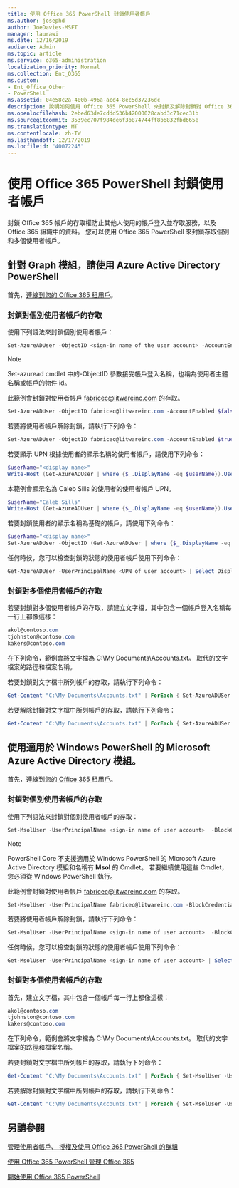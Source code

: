```yaml
---
title: 使用 Office 365 PowerShell 封鎖使用者帳戶
ms.author: josephd
author: JoeDavies-MSFT
manager: laurawi
ms.date: 12/16/2019
audience: Admin
ms.topic: article
ms.service: o365-administration
localization_priority: Normal
ms.collection: Ent_O365
ms.custom:
- Ent_Office_Other
- PowerShell
ms.assetid: 04e58c2a-400b-496a-acd4-8ec5d37236dc
description: 說明如何使用 Office 365 PowerShell 來封鎖及解除封鎖對 Office 365 帳戶的存取。
ms.openlocfilehash: 2ebed63de7cddd536b42000028cabd3c71cec31b
ms.sourcegitcommit: 3539ec707f984de6f3b874744ff8b6832fbd665e
ms.translationtype: MT
ms.contentlocale: zh-TW
ms.lasthandoff: 12/17/2019
ms.locfileid: "40072245"
---
```

# <a name="block-user-accounts-with-office-365-powershell"></a>使用 Office 365 PowerShell 封鎖使用者帳戶

封鎖 Office 365 帳戶的存取權防止其他人使用的帳戶登入並存取服務，以及 Office 365 組織中的資料。 您可以使用 Office 365 PowerShell 來封鎖存取個別和多個使用者帳戶。

## <a name="use-the-azure-active-directory-powershell-for-graph-module"></a>針對 Graph 模組，請使用 Azure Active Directory PowerShell

首先，[連線到您的 Office 365 租用戶](connect-to-office-365-powershell.md#connect-with-the-azure-active-directory-powershell-for-graph-module)。
 
### <a name="block-access-to-individual-user-accounts"></a>封鎖對個別使用者帳戶的存取

使用下列語法來封鎖個別使用者帳戶：
  
```powershell
Set-AzureADUser -ObjectID <sign-in name of the user account> -AccountEnabled $false
```

> [!NOTE]
> Set-azuread cmdlet 中的-ObjectID 參數接受帳戶登入名稱，也稱為使用者主體名稱或帳戶的物件 id。 
  
此範例會封鎖對使用者帳戶 fabricec@litwareinc.com 的存取。
  
```powershell
Set-AzureADUser -ObjectID fabricec@litwareinc.com -AccountEnabled $false
```

若要將使用者帳戶解除封鎖，請執行下列命令：
  
```powershell
Set-AzureADUser -ObjectID fabricec@litwareinc.com -AccountEnabled $true
```

若要顯示 UPN 根據使用者的顯示名稱的使用者帳戶，請使用下列命令：
  
```powershell
$userName="<display name>"
Write-Host (Get-AzureADUser | where {$_.DisplayName -eq $userName}).UserPrincipalName

```

本範例會顯示名為 Caleb Sills 的使用者的使用者帳戶 UPN。
  
```powershell
$userName="Caleb Sills"
Write-Host (Get-AzureADUser | where {$_.DisplayName -eq $userName}).UserPrincipalName
```

若要封鎖使用者的顯示名稱為基礎的帳戶，請使用下列命令：
  
```powershell
$userName="<display name>"
Set-AzureADUser -ObjectID (Get-AzureADUser | where {$_.DisplayName -eq $userName}).UserPrincipalName -AccountEnabled $false

```

任何時候，您可以檢查封鎖的狀態的使用者帳戶使用下列命令：
  
```powershell
Get-AzureADUser -UserPrincipalName <UPN of user account> | Select DisplayName,AccountEnabled
```

### <a name="block-access-to-multiple-user-accounts"></a>封鎖對多個使用者帳戶的存取

若要封鎖對多個使用者帳戶的存取，請建立文字檔，其中包含一個帳戶登入名稱每一行上都像這樣：
    
  ```powershell
akol@contoso.com
tjohnston@contoso.com
kakers@contoso.com
  ```

在下列命令，範例會將文字檔為 C:\My Documents\Accounts.txt。 取代的文字檔案的路徑和檔案名稱。
  
若要封鎖對文字檔中所列帳戶的存取，請執行下列命令：
    
```powershell
Get-Content "C:\My Documents\Accounts.txt" | ForEach { Set-AzureADUSer -ObjectID $_ -AccountEnabled $false }
```

若要解除封鎖對文字檔中所列帳戶的存取，請執行下列命令：
    
```powershell
Get-Content "C:\My Documents\Accounts.txt" | ForEach { Set-AzureADUSer -ObjectID $_ -AccountEnabled $true }
```

## <a name="use-the-microsoft-azure-active-directory-module-for-windows-powershell"></a>使用適用於 Windows PowerShell 的 Microsoft Azure Active Directory 模組。

首先，[連線到您的 Office 365 租用戶](connect-to-office-365-powershell.md#connect-with-the-microsoft-azure-active-directory-module-for-windows-powershell)。
    
### <a name="block-access-to-individual-user-accounts"></a>封鎖對個別使用者帳戶的存取

使用下列語法來封鎖對個別使用者帳戶的存取：
  
```powershell
Set-MsolUser -UserPrincipalName <sign-in name of user account>  -BlockCredential $true
```

>[!Note]
>PowerShell Core 不支援適用於 Windows PowerShell 的 Microsoft Azure Active Directory 模組和名稱有 **Msol** 的 Cmdlet。 若要繼續使用這些 Cmdlet，您必須從 Windows PowerShell 執行。
>

此範例會封鎖對使用者帳戶 fabricec@litwareinc.com 的存取。
  
```powershell
Set-MsolUser -UserPrincipalName fabricec@litwareinc.com -BlockCredential $true
```

若要將使用者帳戶解除封鎖，請執行下列命令：
  
```powershell
Set-MsolUser -UserPrincipalName <sign-in name of user account>  -BlockCredential $false
```

任何時候，您可以檢查封鎖的狀態的使用者帳戶使用下列命令：
  
```powershell
Get-MsolUser -UserPrincipalName <sign-in name of user account> | Select DisplayName,BlockCredential
```

### <a name="block-access-to-multiple-user-accounts"></a>封鎖對多個使用者帳戶的存取

首先，建立文字檔，其中包含一個帳戶每一行上都像這樣：
    
```powershell
akol@contoso.com
tjohnston@contoso.com
kakers@contoso.com
```

在下列命令，範例會將文字檔為 C:\My Documents\Accounts.txt。 取代的文字檔案的路徑和檔案名稱。
    
若要封鎖對文字檔中所列帳戶的存取，請執行下列命令：
    
  ```powershell
  Get-Content "C:\My Documents\Accounts.txt" | ForEach { Set-MsolUser -UserPrincipalName $_ -BlockCredential $true }
  ```
若要解除封鎖對文字檔中所列帳戶的存取，請執行下列命令：
    
  ```powershell
  Get-Content "C:\My Documents\Accounts.txt" | ForEach { Set-MsolUser -UserPrincipalName $_ -BlockCredential $false }
  ```

## <a name="see-also"></a>另請參閱

[管理使用者帳戶、 授權及使用 Office 365 PowerShell 的群組](manage-user-accounts-and-licenses-with-office-365-powershell.md)
  
[使用 Office 365 PowerShell 管理 Office 365](manage-office-365-with-office-365-powershell.md)
  
[開始使用 Office 365 PowerShell](getting-started-with-office-365-powershell.md)
